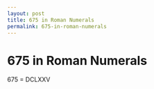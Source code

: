 ```yaml
---
layout: post
title: 675 in Roman Numerals
permalink: 675-in-roman-numerals
---
```


# 675 in Roman Numerals

675 = DCLXXV

